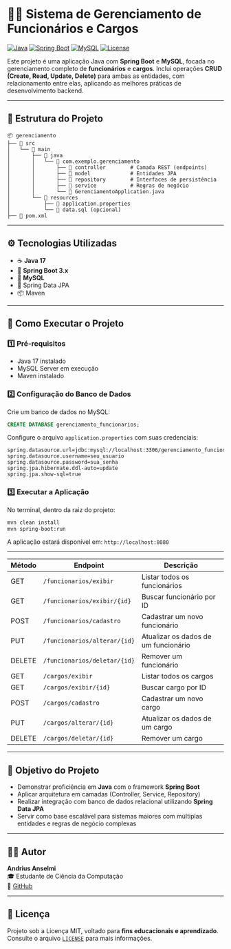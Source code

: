 # 🧑‍💼 Sistema de Gerenciamento de Funcionários e Cargos

[![Java](https://img.shields.io/badge/Java-17-blue?logo=java)](https://www.oracle.com/java/)
[![Spring Boot](https://img.shields.io/badge/Spring_Boot-3.x-brightgreen?logo=spring)](https://spring.io/projects/spring-boot)
[![MySQL](https://img.shields.io/badge/Database-MySQL-blue?logo=mysql)](https://www.mysql.com/)
[![License](https://img.shields.io/badge/Licen%C3%A7a-MIT%20(educacional)-blue)](LICENSE)

Este projeto é uma aplicação Java com **Spring Boot** e **MySQL**, focada no gerenciamento completo de **funcionários** e **cargos**. Inclui operações **CRUD (Create, Read, Update, Delete)** para ambas as entidades, com relacionamento entre elas, aplicando as melhores práticas de desenvolvimento backend.

---

## 📁 Estrutura do Projeto

```
📦 gerenciamento
├── 📂 src
│   └── 📂 main
│       ├── 📂 java
│       │   └── 📂 com.exemplo.gerenciamento
│       │       ├── 📂 controller        # Camada REST (endpoints)
│       │       ├── 📂 model             # Entidades JPA
│       │       ├── 📂 repository        # Interfaces de persistência
│       │       ├── 📂 service           # Regras de negócio
│       │       └── 📄 GerenciamentoApplication.java
│       └── 📂 resources
│           ├── 📄 application.properties
│           └── 📄 data.sql (opcional)
├── 📄 pom.xml
```

---

## ⚙️ Tecnologias Utilizadas

- ☕ **Java 17**
- 🌱 **Spring Boot 3.x**
- 🐬 **MySQL**
- 🔐 Spring Data JPA
- 📦 Maven

---

## 🚀 Como Executar o Projeto

### 1️⃣ Pré-requisitos

- Java 17 instalado
- MySQL Server em execução
- Maven instalado

### 2️⃣ Configuração do Banco de Dados

Crie um banco de dados no MySQL:

```sql
CREATE DATABASE gerenciamento_funcionarios;
```

Configure o arquivo `application.properties` com suas credenciais:

```properties
spring.datasource.url=jdbc:mysql://localhost:3306/gerenciamento_funcionarios
spring.datasource.username=seu_usuario
spring.datasource.password=sua_senha
spring.jpa.hibernate.ddl-auto=update
spring.jpa.show-sql=true
```

### 3️⃣ Executar a Aplicação

No terminal, dentro da raiz do projeto:

```bash
mvn clean install
mvn spring-boot:run
```

A aplicação estará disponível em: `http://localhost:8080`

---

| Método | Endpoint                     | Descrição                            |
| ------ | ---------------------------- | ------------------------------------ |
| GET    | `/funcionarios/exibir`       | Listar todos os funcionários         |
| GET    | `/funcionarios/exibir/{id}`  | Buscar funcionário por ID            |
| POST   | `/funcionarios/cadastro`     | Cadastrar um novo funcionário        |
| PUT    | `/funcionarios/alterar/{id}` | Atualizar os dados de um funcionário |
| DELETE | `/funcionarios/deletar/{id}` | Remover um funcionário               |
| GET    | `/cargos/exibir`             | Listar todos os cargos               |
| GET    | `/cargos/exibir/{id}`        | Buscar cargo por ID                  |
| POST   | `/cargos/cadastro`           | Cadastrar um novo cargo              |
| PUT    | `/cargos/alterar/{id}`       | Atualizar os dados de um cargo       |
| DELETE | `/cargos/deletar/{id}`       | Remover um cargo                     |



---

## 🎯 Objetivo do Projeto

- Demonstrar proficiência em **Java** com o framework **Spring Boot**
- Aplicar arquitetura em camadas (Controller, Service, Repository)
- Realizar integração com banco de dados relacional utilizando **Spring Data JPA**
- Servir como base escalável para sistemas maiores com múltiplas entidades e regras de negócio complexas

---

## 👨‍💻 Autor

**Andrius Anselmi**  
🎓 Estudante de Ciência da Computação  
🔗 [GitHub](https://github.com/Andrius-Anselmi)

---

## 📄 Licença

Projeto sob a Licença MIT, voltado para **fins educacionais e aprendizado**.  
Consulte o arquivo [`LICENSE`](LICENSE) para mais informações.
